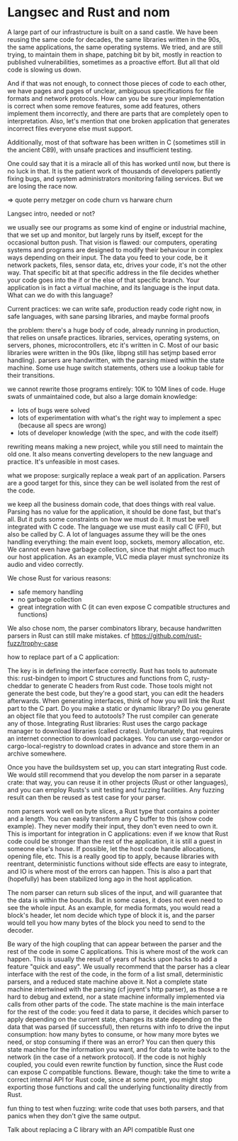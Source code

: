 # Langsec and Rust and nom

A large part of our infrastructure is built on a sand castle. We have
been reusing the same code for decades, the same libraries written in the 90s,
the same applications, the same operating systems. We tried, and are still
trying, to maintain them in shape, patching bit by bit, mostly in reaction
to published vulnerabilities, sometimes as a proactive effort.
But all that old code is slowing us down.

And if that was not enough, to connect those pieces of code to each other,
we have pages and pages of unclear, ambiguous specifications for file formats
and network protocols. How can you be sure your implementation is correct
when some remove features, some add features, others implement them
incorrectly, and there are parts that are completely open to interpretation.
Also, let's mention that one broken application that generates incorrect
files everyone else must support.

Additionally, most of that software has been written in C (sometimes still
in the ancient C89), with unsafe practices and insufficient testing.

One could say that it is a miracle all of this has worked until now, but
there is no luck in that. It is the patient work of thousands of developers
patiently fixing bugs, and system administrators monitoring failing services.
But we are losing the race now.

=> quote perry metzger on code churn vs harware churn

   Langsec intro, needed or not?

we usually see our programs as some kind of engine or industrial machine,
that we set up and monitor, but largely runs by itself, except for the
occasional button push. That vision is flawed: our computers, operating systems
and programs are designed to modify their behaviour in complex ways
depending on their input.
The data you feed to your code, be it network packets, files, sensor data,
etc, drives your code, it's not the other way. That specific bit at that specific
address in the file decides whether your code goes into the if or the else
of that specific branch. Your application is in fact a virtual machine,
and its language is the input data. What can we do with this language?

Current practices: we can write safe, production ready code right now,
in safe languages, with sane parsing libraries, and maybe formal proofs

the problem: there's a huge body of code, already running in production,
that relies on unsafe practices.
libraries, services, operating systems, on servers, phones, microcontrollers, etc
it's written in C. Most of our basic libraries were written in the 90s
(like, libpng still has setjmp based error handling).
parsers are handwritten, with the parsing mixed within the state
machine. Some use huge switch statements, others use a lookup table for their
transitions.

we cannot rewrite those programs entirely: 10K to 10M lines of code.
Huge swats of unmaintained code, but also a large domain knowledge:
- lots of bugs were solved
- lots of experimentation with what's the right way to implement a spec
(because all specs are wrong)
- lots of developer knowledge (with the spec, and with the code itself)

rewriting means making a new project, while you still need to maintain the old
one. It also means converting developers to the new language and practice.
It's unfeasible in most cases.

what we propose: surgically replace a weak part of an application.
Parsers are a good target for this, since they can be well isolated
from the rest of the code.

we keep all the business domain code, that does things with real value.
Parsing has no value for the application, it should be done fast,
but that's all.
But it puts some constraints on how we must do it. It must be well
integrated with C code. The language we use must easily call C (FFI),
but also be called by C. A lot of languages assume they will be
the ones handling everything: the main event loop, sockets,
memory allocation, etc.
We cannot even have garbage collection, since that might affect
too much our host application. As an example, VLC media player
must synchronize its audio and video correctly.

We chose Rust for various reasons:
- safe memory handling
- no garbage collection
- great integration with C (it can even expose C compatible structures and functions)

We also chose nom, the parser combinators library, because
handwritten parsers in Rust can still make mistakes.
cf https://github.com/rust-fuzz/trophy-case

how to replace part of a C application:

The key is in defining the interface correctly. Rust has tools to automate
this: rust-bindgen to import C structures and functions from C,
rusty-cheddar to generate C headers from Rust code. Those tools
might not generate the best code, but they're a good start,
you can edit the headers afterwards.
When generating interfaces, think of how you will link the Rust
part to the C part. Do you make a static or dynamic library?
Do you generate an object file that you feed to autotools?
The rust compiler can generate any of those.
Integrating Rust libraries: Rust uses the cargo package manager
to download libraries (called crates). Unfortunately,
that requires an internet connection to download packages.
You can use cargo-vendor or cargo-local-registry to download
crates in advance and store them in an archive somewhere.

Once you have the buildsystem set up, you can start integrating
Rust code.
We would still recommend that you develop the nom parser in a separate
crate: that way, you can reuse it in other projects (Rust or other languages),
and you can employ Rusts's unit testing and fuzzing facilities.
Any fuzzing result can then be reused as test case for your parser.

nom parsers work well on byte slices, a Rust type that contains a pointer
and a length. You can easily transform any C buffer to this (show code example).
They never modify their input, they don't even need to own it.
This is important for integration in C applications: even if we know that
Rust code could be stronger than the rest of the application, it is still
a guest in someone else's house. If possible, let the host code handle
allocations, opening file, etc. This is a really good tip to apply,
because libraries with reentrant, deterministic functions without side
effects are easy to integrate, and IO is where most of the errors can happen.
This is also a part that (hopefully) has been stabilized long ago in the
host application.

The nom parser can return sub slices of the input, and will guarantee
that the data is within the bounds. But in some cases, it does not even
need to see the whole input. As an example, for media formats, you would
read a block's header, let nom decide which type of block it is, and the
parser would tell you how many bytes of the block you need to send to the
decoder.

Be wary of the high coupling that can appear between the parser and the rest
of the code in some C applications. This is where most of the work can happen.
This is usually the result of years of hacks upon hacks to add a feature
"quick and easy".
We usually recommend that the parser has a clear interface with the rest of the
code, in the form of a list small, deterministic parsers, and a reduced state
machine above it. Not a complete state machine intertwined with the parsing
(cf joyent's http parser), as those a re hard to debug and extend, nor a state
machine informally implemented via calls from other parts of the code.
The state machine is the main interface for the rest of the code: you feed it
data to parse, it decides which parser to apply depending on the current state,
changes its state depending on the data that was parsed (if successful), then
returns with info to drive the input consumption: how many bytes to consume,
or how many more bytes we need, or stop consuming if there was an error?
You can then query this state machine for the information you want, and for
data to write back to the network (in the case of a network protocol).
If the code is not highly coupled, you could even rewrite function by function,
since the Rust code can expose C compatible functions. Beware, though:
take the time to write a correct internal API for Rust code, since at some point,
you might stop exporting those functions and call the underlying functionality
directly from Rust.

fun thing to test when fuzzing: write code that uses both parsers, and that panics
when they don't give the same output.

Talk about replacing a C library with an API compatible Rust one
